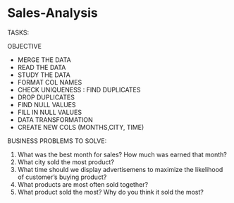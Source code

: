 # Sales-Analysis
TASKS: 


OBJECTIVE

- MERGE THE DATA
- READ THE DATA
- STUDY THE DATA
- FORMAT COL NAMES
- CHECK UNIQUENESS : FIND DUPLICATES
- DROP DUPLICATES
- FIND NULL VALUES 
- FILL IN NULL VALUES
- DATA TRANSFORMATION
- CREATE NEW COLS (MONTHS,CITY, TIME)





BUSINESS PROBLEMS TO SOLVE:

1. What was the best month for sales? How much was earned that month?
2. What city sold the most product?
3. What time should we display advertisemens to maximize the likelihood of customer’s buying product?
4. What products are most often sold together?
5. What product sold the most? Why do you think it sold the most?
